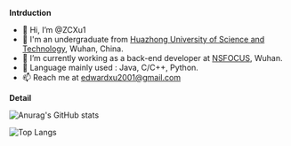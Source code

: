 **Intrduction**

- 👋 Hi, I’m @ZCXu1
- 👀 I'm an undergraduate from [Huazhong University of Science and Technology](https://www.hust.edu.cn/), Wuhan, China.
- 🌱 I’m currently working as a back-end developer at [NSFOCUS](https://www.nsfocus.com.cn/), Wuhan.
- 💞️ Language mainly used : Java, C/C++, Python.
- 📫 Reach me at edwardxu2001@gmail.com

**Detail**

![Anurag's GitHub stats](https://github-readme-stats.vercel.app/api?username=ZCXu1)

![Top Langs](https://github-readme-stats.vercel.app/api/top-langs/?username=ZCXu1)

